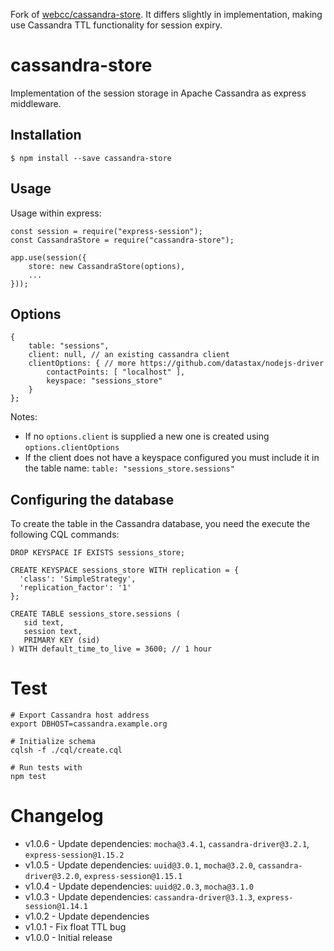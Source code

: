 Fork of [webcc/cassandra-store](https://github.com/webcc/cassandra-store). It differs slightly in implementation, making use Cassandra TTL functionality for session expiry.

cassandra-store
===============

Implementation of the session storage in Apache Cassandra as express middleware.

Installation
------------

```
$ npm install --save cassandra-store
```

Usage
-----

Usage within express:

```
const session = require("express-session");
const CassandraStore = require("cassandra-store");

app.use(session({
    store: new CassandraStore(options),
    ...
}));
```

Options
-------

```
{
    table: "sessions",
    client: null, // an existing cassandra client
    clientOptions: { // more https://github.com/datastax/nodejs-driver
        contactPoints: [ "localhost" ],
        keyspace: "sessions_store"
    }
};
```

Notes:

-	If no `options.client` is supplied a new one is created using `options.clientOptions`
-	If the client does not have a keyspace configured you must include it in the table name: `table: "sessions_store.sessions"`

Configuring the database
------------------------

To create the table in the Cassandra database, you need the execute the following CQL commands:

```
DROP KEYSPACE IF EXISTS sessions_store;

CREATE KEYSPACE sessions_store WITH replication = {
  'class': 'SimpleStrategy',
  'replication_factor': '1'
};

CREATE TABLE sessions_store.sessions (
   sid text,
   session text,
   PRIMARY KEY (sid)
) WITH default_time_to_live = 3600; // 1 hour
```

Test
====

```
# Export Cassandra host address
export DBHOST=cassandra.example.org

# Initialize schema
cqlsh -f ./cql/create.cql

# Run tests with
npm test
```

Changelog
=========

-	v1.0.6 - Update dependencies: `mocha@3.4.1`, `cassandra-driver@3.2.1`, `express-session@1.15.2`
-	v1.0.5 - Update dependencies: `uuid@3.0.1`, `mocha@3.2.0`, `cassandra-driver@3.2.0`, `express-session@1.15.1`
-	v1.0.4 - Update dependencies: `uuid@2.0.3`, `mocha@3.1.0`
-	v1.0.3 - Update dependencies: `cassandra-driver@3.1.3`, `express-session@1.14.1`
-	v1.0.2 - Update dependencies
-	v1.0.1 - Fix float TTL bug
-	v1.0.0 - Initial release
